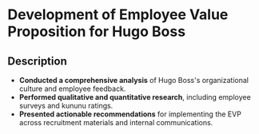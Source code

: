 # Development of Employee Value Proposition for Hugo Boss

## Description

- **Conducted a comprehensive analysis** of Hugo Boss's organizational culture and employee feedback.
- **Performed qualitative and quantitative research**, including employee surveys and kununu ratings.
- **Presented actionable recommendations** for implementing the EVP across recruitment materials and internal communications.
